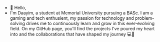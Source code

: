 - 👋 Hello, 
- I'm Daayim, a student at Memorial University pursuing a BASc. I am a gaming and tech enthusient, my passion for technology and problem-solving drives me to continuously learn and grow in this ever-evolving field. On my GitHub page, you'll find the projects I've poured my heart into and the collaborations that have shaped my journey 💻🤝
<!---
Daayim/Daayim is a ✨ special ✨ repository because its `README.md` (this file) appears on your GitHub profile.
You can click the Preview link to take a look at your changes.
--->
